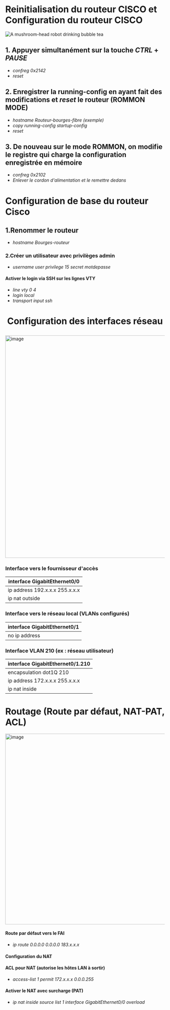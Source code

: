 # Reinitialisation du routeur CISCO et Configuration du routeur CISCO
![A mushroom-head robot drinking bubble tea]([https://raw.githubusercontent.com/Codecademy/docs/main/media/codey.jpg](https://www.objetconnecte.com/wp-content/uploads/2021/01/Cisco-logo.jpg))



## 1. Appuyer simultanément sur la touche *CTRL* + *PAUSE*
- *confreg 0x2142*
- *reset*

 ## 2. Enregistrer la running-config en ayant fait des modifications et *reset* le routeur (ROMMON MODE)
- *hostname Routeur-bourges-fibre (exemple)*
- *copy running-config startup-config*
- *reset*
  
 ## 3. De nouveau sur le mode ROMMON, on modifie le registre qui charge la configuration enregistrée en mémoire  
- *confreg 0x2102*
- *Enlever le cordon d'alimentation et le remettre dedans*  


# Configuration de base du routeur Cisco

## 1.Renommer le routeur
- *hostname Bourges-routeur*

### 2.Créer un utilisateur avec privilèges admin
- *username user privilege 15 secret motdepasse*

#### Activer le login via SSH sur les lignes VTY
- *line vty 0 4*
- *login local*
- *transport input ssh*

# <p align="center">Configuration des interfaces réseau</p>
<img width="900" height="700" alt="image" src="https://github.com/user-attachments/assets/0e3b59af-9c27-4530-a9e2-d913e3ee79c3" />

### Interface vers le fournisseur d'accès
| interface GigabitEthernet0/0|
| ------------ |
| ip address 192.x.x.x 255.x.x.x|
| ip nat outside  |

### Interface vers le réseau local (VLANs configurés)
| interface GigabitEthernet0/1|
| ------------ |
| no ip address|

### Interface VLAN 210 (ex : réseau utilisateur)
| interface GigabitEthernet0/1.210|
| ------------ |
| encapsulation dot1Q 210|
| ip address 172.x.x.x 255.x.x.x|
| ip nat inside |


# Routage (Route par défaut, NAT-PAT, ACL)
<img width="1100" height="600" alt="image" src="https://github.com/user-attachments/assets/16fe2fab-ca7d-40e1-a5d5-53327da81ae8" />


 #### Route par défaut vers le FAI
- *ip route 0.0.0.0 0.0.0.0 183.x.x.x*


#### Configuration du NAT


#### ACL pour NAT (autorise les hôtes LAN à sortir)
- *access-list 1 permit 172.x.x.x 0.0.0.255*

#### Activer le NAT avec surcharge (PAT)
- *ip nat inside source list 1 interface GigabitEthernet0/0 overload*


